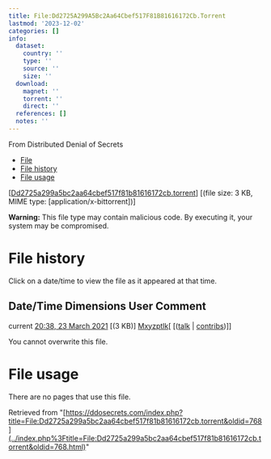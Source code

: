 ```yaml
---
title: File:Dd2725A299A5Bc2Aa64Cbef517F81B81616172Cb.Torrent
lastmod: '2023-12-02'
categories: []
info:
  dataset:
    country: ''
    type: ''
    source: ''
    size: ''
  download:
    magnet: ''
    torrent: ''
    direct: ''
  references: []
  notes: ''
---
```




From Distributed Denial of Secrets

- [File](./File:Dd2725a299a5bc2aa64cbef517f81b81616172cb.torrent.html#file)
- [File
history](./File:Dd2725a299a5bc2aa64cbef517f81b81616172cb.torrent.html#filehistory)
- [File
usage](./File:Dd2725a299a5bc2aa64cbef517f81b81616172cb.torrent.html#filelinks)

[[Dd2725a299a5bc2aa64cbef517f81b81616172cb.torrent](../images/9/9d/Dd2725a299a5bc2aa64cbef517f81b81616172cb.torrent "Dd2725a299a5bc2aa64cbef517f81b81616172cb.torrent")]
‎[(file size: 3 KB, MIME type:
[application/x-bittorrent])]

**Warning:** This file type may contain malicious code. By executing it,
your system may be compromised.

# File history

Click on a date/time to view the file as it appeared at that time.

Date/Time Dimensions User Comment
---
current [20:38, 23 March 2021](../images/9/9d/Dd2725a299a5bc2aa64cbef517f81b81616172cb.torrent) [(3 KB)] [Mxyzptlk](../index.php%3Ftitle=User:Mxyzptlk&action=edit&redlink=1.html "User:Mxyzptlk (page does not exist)")[ [([talk](../index.php%3Ftitle=User_talk:Mxyzptlk&action=edit&redlink=1.html "User talk:Mxyzptlk (page does not exist)") | [contribs](./Special:Contributions/Mxyzptlk.html "Special:Contributions/Mxyzptlk"))]]

You cannot overwrite this file.

# File usage

There are no pages that use this file.

Retrieved from
"[https://ddosecrets.com/index.php?title=File:Dd2725a299a5bc2aa64cbef517f81b81616172cb.torrent&oldid=768](../index.php%3Ftitle=File:Dd2725a299a5bc2aa64cbef517f81b81616172cb.torrent&oldid=768.html)"

